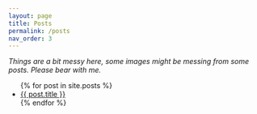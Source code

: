 ```yaml
---
layout: page
title: Posts
permalink: /posts
nav_order: 3
---
```


_Things are a bit messy here, some images might be messing from some posts. Please bear with me._

<ul>
  {% for post in site.posts %}
    <li>
      <a href="{{ post.url }}">{{ post.title }}</a>
    </li>
  {% endfor %}
</ul>
